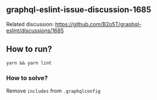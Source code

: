 ## graphql-eslint-issue-discussion-1685

Related discussion: https://github.com/B2o5T/graphql-eslint/discussions/1685

## How to run?

```
yarn && yarn lint
```

### How to solve?

Remove `includes` from `.graphqlconfig`
